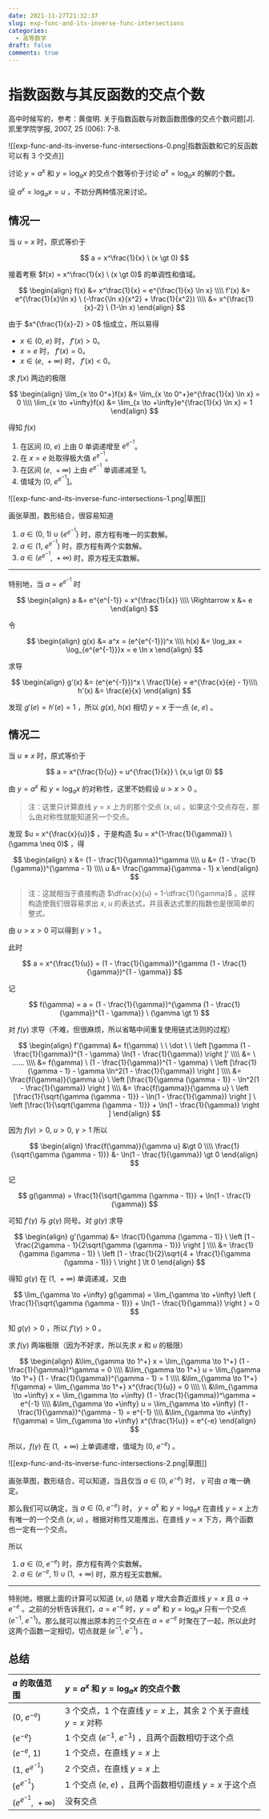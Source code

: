 ```yaml
---
date: 2021-11-27T21:32:37
slug: exp-func-and-its-inverse-func-intersections
categories:
  - 高等数学
draft: false
comments: true
---
```


# 指数函数与其反函数的交点个数

<!-- more -->

高中时候写的，参考：黄俊明. 关于指数函数与对数函数图像的交点个数问题[J]. 凯里学院学报, 2007, 25 (006): 7-8.

![[exp-func-and-its-inverse-func-intersections-0.png|指数函数和它的反函数可以有 3 个交点]]

讨论 $y=a^x$ 和 $y=\log_ax$ 的交点个数等价于讨论 $a^x = \log_ax$ 的解的个数。

设 $a^x = \log_ax = u$ ，不妨分两种情况来讨论。

## 情况一

当 $u = x$ 时，原式等价于

$$
a = x^\frac{1}{x} \ (x \gt 0)
$$

接着考察 $f(x) = x^\frac{1}{x} \ (x \gt 0)$ 的单调性和值域。

$$
\begin{align}
f(x)  &= x^\frac{1}{x} = e^{\frac{1}{x} \ln x} \\\\
f'(x) &= e^{\frac{1}{x}\ln x} \ (-\frac{\ln x}{x^2} + \frac{1}{x^2}) \\\\
      &= x^{\frac{1}{x}-2} \ (1-\ln x)
\end{align}
$$

由于 $x^{\frac{1}{x}-2} > 0$ 恒成立，所以易得

- $x \in (0,\ e)$ 时， $f'(x) > 0$。
- $x = e$ 时， $f'(x) = 0$。
- $x \in (e,\ +\infty)$ 时， $f'(x) < 0$。

求 $f(x)$ 两边的极限

$$
\begin{align}
\lim_{x \to 0^+}f(x) &= \lim_{x \to 0^+}e^{\frac{1}{x} \ln x} = 0 \\\\
\lim_{x \to +\infty}f(x) &= \lim_{x \to +\infty}e^{\frac{1}{x} \ln x} = 1
\end{align}
$$

得知 $f(x)$

1. 在区间 $(0,\ e)$ 上由 $0$ 单调递增至 $e^{e^{-1}}$。
2. 在 $x = e$ 处取得极大值 $e^{e^{-1}}$。
3. 在区间 $(e,\ +\infty)$ 上由 $e^{e^{-1}}$ 单调递减至 $1$。
4. 值域为 $(0,\ e^{e^{-1}}]$。

![[exp-func-and-its-inverse-func-intersections-1.png|草图]]

画张草图，数形结合，很容易知道

1. $a \in (0,\ 1) \cup \lbrace e^{e^{-1}} \rbrace$ 时，原方程有唯一的实数解。
2. $a \in (1,\ e^{e^{-1}})$ 时，原方程有两个实数解。
3. $a \in (e^{e^{-1}},\ +\infty)$ 时，原方程无实数解。

<hr>

特别地，当 $a = e^{e^{-1}}$ 时

$$
\begin{align}
a &= e^{e^{-1}} = x^{\frac{1}{x}} \\\\
\Rightarrow x &= e
\end{align}
$$

令

$$
\begin{align}
g(x) &= a^x = (e^{e^{-1}})^x \\\\
h(x) &= \log_ax = \log_{e^{e^{-1}}}x = e \ln x
\end{align}
$$

求导

$$
\begin{align}
g'(x) &= (e^{e^{-1}})^x \ \frac{1}{e} = e^{\frac{x}{e} - 1}\\\\
h'(x) &= \frac{e}{x}
\end{align}
$$

发现 $g'(e) = h'(e) = 1$ ，所以 $g (x),\ h(x)$ 相切 $y = x$ 于一点 $(e,\ e)$ 。

## 情况二

当 $u \neq x$ 时，原式等价于

$$
a = x^{\frac{1}{u}} = u^{\frac{1}{x}} \ (x,u \gt 0)
$$

由 $y=a^x$ 和 $y=\log_ax$ 的对称性，这里不妨假设 $u \gt x \gt 0$ 。

> 注：这里只计算直线 $y = x$ 上方的那个交点 $(x,\ u)$ 。如果这个交点存在，那么由对称性就能知道另一个交点。

发现 $u = x^{\frac{x}{u}}$ ，于是构造 $u = x^{1-\frac{1}{\gamma}} \ (\gamma \neq 0)$ ，得

$$
\begin{align}
x &= (1 - \frac{1}{\gamma})^\gamma \\\\
u &= (1 - \frac{1}{\gamma})^{\gamma - 1} \\\\
u &= \frac{\gamma}{\gamma - 1} x
\end{align}
$$

> 注：这就相当于直接构造 $\dfrac{x}{u} = 1-\dfrac{1}{\gamma}$ 。这样构造使我们很容易求出 $x,\ u$ 的表达式，并且表达式里的指数也是很简单的整式。

由 $u \gt x \gt 0$ 可以得到 $\gamma \gt 1$ 。

此时

$$
a = x^{\frac{1}{u}} = (1 - \frac{1}{\gamma})^{\gamma (1 - \frac{1}{\gamma})^{1 - \gamma}}
$$

记

$$
f(\gamma) = a = (1 - \frac{1}{\gamma})^{\gamma (1 - \frac{1}{\gamma})^{1 - \gamma}} \ (\gamma \gt 1)
$$

对 $f(\gamma)$ 求导（不难，但很麻烦，所以省略中间重复使用链式法则的过程）

$$
\begin{align}
f'(\gamma) &= f(\gamma) \ \ \dot \ \ \left [\gamma (1 - \frac{1}{\gamma})^{1 - \gamma} \ln(1 - \frac{1}{\gamma}) \right ]' \\\\
      &= \ ...... \\\\
      &= f(\gamma) \ (1 - \frac{1}{\gamma})^{1 - \gamma} \ \left [\frac{1}{\gamma - 1} - \gamma \ln^2(1 - \frac{1}{\gamma}) \right ] \\\\
      &= \frac{f(\gamma)}{\gamma u} \ \left [\frac{1}{\gamma (\gamma - 1)} - \ln^2(1 - \frac{1}{\gamma}) \right ] \\\\
      &= \frac{f(\gamma)}{\gamma u} \ \left [\frac{1}{\sqrt{\gamma (\gamma - 1)}} - \ln(1 - \frac{1}{\gamma}) \right ] \ \left [\frac{1}{\sqrt{\gamma (\gamma - 1)}} + \ln(1 - \frac{1}{\gamma}) \right ]
\end{align}
$$

因为 $f(\gamma) \gt 0,\ u \gt 0,\ \gamma \gt 1$ 所以

$$
\begin{align}
\frac{f(\gamma)}{\gamma u} &\gt 0 \\\\
\frac{1}{\sqrt{\gamma (\gamma - 1)}} &- \ln(1 - \frac{1}{\gamma}) \gt 0
\end{align}
$$

记

$$
g(\gamma) = \frac{1}{\sqrt{\gamma (\gamma - 1)}} + \ln(1 - \frac{1}{\gamma})
$$

可知 $f'(\gamma)$ 与 $g(\gamma)$ 同号。对 $g(\gamma)$ 求导

$$
\begin{align}
g'(\gamma) &= \frac{1}{\gamma (\gamma - 1)} \ \left [1 - \frac{2\gamma - 1}{2\sqrt{\gamma (\gamma - 1)}} \right ] \\\\
      &= \frac{1}{\gamma (\gamma - 1)} \ \left [1 - \frac{1}{2}\sqrt{4 + \frac{1}{\gamma (\gamma - 1)}} \ \right ] \lt 0
\end{align}
$$

得知 $g(\gamma)$ 在 $(1,\ +\infty)$ 单调递减，又由

$$
\lim_{\gamma \to +\infty} g(\gamma) = \lim_{\gamma \to +\infty} \left ( \frac{1}{\sqrt{\gamma (\gamma - 1)}} + \ln(1 - \frac{1}{\gamma}) \right ) = 0
$$

知 $g(\gamma) \gt 0$ ，所以 $f'(\gamma) \gt 0$ 。

求 $f(\gamma)$ 两端极限（因为不好求，所以先求 $x$ 和 $u$ 的极限）

$$
\begin{align}
&\lim_{\gamma \to 1^+} x = \lim_{\gamma \to 1^+} (1 - \frac{1}{\gamma})^\gamma = 0 \\\\
&\lim_{\gamma \to 1^+} u = \lim_{\gamma \to 1^+} (1 - \frac{1}{\gamma})^{\gamma - 1} = 1 \\\\
&\lim_{\gamma \to 1^+} f(\gamma) = \lim_{\gamma \to 1^+} x^{\frac{1}{u}} = 0 \\\\
\\
&\lim_{\gamma \to +\infty} x = \lim_{\gamma \to +\infty} (1 - \frac{1}{\gamma})^\gamma = e^{-1} \\\\
&\lim_{\gamma \to +\infty} u = \lim_{\gamma \to +\infty} (1 - \frac{1}{\gamma})^{\gamma - 1} = e^{-1} \\\\
&\lim_{\gamma \to +\infty} f(\gamma) = \lim_{\gamma \to +\infty} x^{\frac{1}{u}} = e^{-e}
\end{align}
$$

所以，$f(\gamma)$ 在 $(1,\ +\infty)$ 上单调递增，值域为 $(0,\ e^{-e})$ 。

![[exp-func-and-its-inverse-func-intersections-2.png|草图]]

画张草图，数形结合，可以知道，当且仅当 $a \in (0,\ e^{-e})$ 时， $\gamma$ 可由 $a$ 唯一确定。

那么我们可以确定，当 $a \in (0,\ e^{-e})$ 时， $y=a^x$ 和 $y=\log_ax$ 在直线 $y = x$ 上方有唯一的一个交点 $(x,\ u)$ 。根据对称性又能推出，在直线 $y = x$ 下方，两个函数也一定有一个交点。

所以

1. $a \in (0,\ e^{-e})$ 时，原方程有两个实数解。
2. $a \in (e^{-e},\ 1) \cup (1,\ +\infty)$ 时，原方程无实数解。

<hr>

特别地，根据上面的计算可以知道 $(x,\ u)$ 随着 $\gamma$ 增大会靠近直线 $y = x$ 且 $a \rightarrow e^{-e}$ 。之前的分析告诉我们，$a = e^{-e}$ 时，$y=a^x$ 和 $y=\log_ax$ 只有一个交点 $(e^{-1},\ e^{-1})$。那么就可以推出原本的三个交点在 $a = e^{-e}$ 时聚在了一起，所以此时这两个函数一定相切，切点就是 $(e^{-1},\ e^{-1})$ 。

## 总结

|$a$ 的取值范围|$y=a^x$ 和 $y=\log_ax$ 的交点个数|
|:-|:-|
|$(0,\ e^{-e})$|3 个交点，1 个在直线 $y = x$ 上，其余 2 个关于直线 $y = x$ 对称|
|$\lbrace e^{-e} \rbrace$|1 个交点 $(e^{-1},\ e^{-1})$ ，且两个函数相切于这个点|
|$(e^{-e},\ 1)$|1 个交点，在直线 $y = x$ 上|
|$(1,\ e^{e^{-1}})$|2 个交点，在直线 $y = x$ 上|
|$\lbrace e^{e^{-1}} \rbrace$|1 个交点 $(e,\ e)$ ，且两个函数相切直线 $y = x$ 于这个点|
|$(e^{e^{-1}},\ +\infty)$|没有交点|
